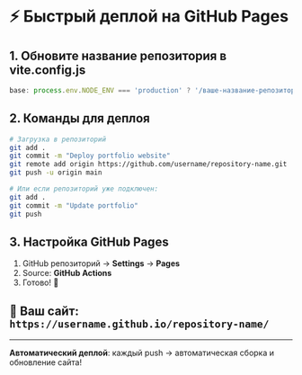 # ⚡ Быстрый деплой на GitHub Pages

## 1. Обновите название репозитория в vite.config.js

```js
base: process.env.NODE_ENV === 'production' ? '/ваше-название-репозитория/' : '/',
```

## 2. Команды для деплоя

```bash
# Загрузка в репозиторий
git add .
git commit -m "Deploy portfolio website"
git remote add origin https://github.com/username/repository-name.git
git push -u origin main

# Или если репозиторий уже подключен:
git add .
git commit -m "Update portfolio"
git push
```

## 3. Настройка GitHub Pages

1. GitHub репозиторий → **Settings** → **Pages**
2. Source: **GitHub Actions**
3. Готово! 🚀

## 📍 Ваш сайт: `https://username.github.io/repository-name/`

---

**Автоматический деплой**: каждый push → автоматическая сборка и обновление сайта!
